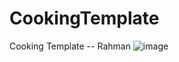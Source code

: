 # CookingTemplate
Cooking Template
-- Rahman
![image](https://github.com/user-attachments/assets/358e3687-6c6a-4cce-b87e-921ada6cf44e)



